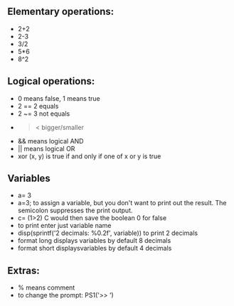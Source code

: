 ## Elementary  operations:
-  2+2
-  2-3
-  3/2
-  5*6
-  8^2

##  Logical operations:
- 0 means false, 1 means true
- 2 == 2 equals
- 2 ~= 3 not equals
- > < bigger/smaller
- && means logical AND
- || means logical OR
-  xor (x, y)  is true if and only if one of x or y is true

## Variables
- a= 3
- a=3; to assign a variable, but you don't want to print out the result. The semicolon suppresses the print output.
- c= (1>2) C would then save the boolean 0 for false
- to print enter just variable name
- disp(sprintf('2 decimals: %0.2f', variable)) to print 2 decimals
- format long displays variables by default 8 decimals
- format short displaysvariables by default 4 decimals

## Extras:
- % means comment
-  to change the prompt: PS1('>> ')

